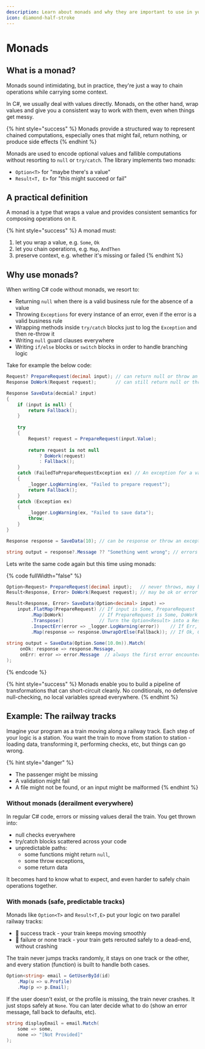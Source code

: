 ```yaml
---
description: Learn about monads and why they are important to use in your code
icon: diamond-half-stroke
---
```


# Monads

## What is a monad?

Monads sound intimidating, but in practice, they're just a way to chain operations while carrying some context.

In C#, we usually deal with values directly. Monads, on the other hand, wrap values and give you a consistent way to work with them, even when things get messy.

{% hint style="success" %}
Monads provide a structured way to represent chained computations, especially ones that might fail, return nothing, or produce side effects
{% endhint %}

Monads are used to encode optional values and fallible computations without resorting to `null` or `try/catch`. The library implements two monads:

* `Option<T>` for "maybe there's a value"
* `Result<T, E>` for "this might succeed or fail"

## A practical definition

A monad is a type that wraps a value and provides consistent semantics for composing operations on it.&#x20;

{% hint style="success" %}
A monad must:

1. let you wrap a value, e.g. `Some`, `Ok`&#x20;
2. let you chain operations, e.g. `Map`, `AndThen`&#x20;
3. preserve context, e.g. whether it's missing or failed
{% endhint %}

## Why use monads?

When writing C# code without monads, we resort to:

* Returning `null` when there is a valid business rule for the absence of a value
* Throwing `Exceptions` for every instance of an error, even if the error is a valid business rule
* Wrapping methods inside `try/catch` blocks just to log the `Exception` and then re-throw it
* Writing `null` guard clauses everywhere
* Writing `if/else` blocks or `switch` blocks in order to handle branching logic

Take for example the below code:

```csharp
Request? PrepareRequest(decimal input); // can return null or throw an exception
Response DoWork(Request request);       // can still return null or throw

Response SaveData(decmial? input)
{
    if (input is null) {
        return Fallback();
    }
    
    try
    {
        Request? request = PrepareRequest(input.Value);
        
        return request is not null
            ? DoWork(request)
            : Fallback();
    } 
    catch (FailedToPrepareRequestException ex) // An exception for a valid use case
    {
        _logger.LogWarning(ex, "Failed to prepare request");
        return Fallback();
    }
    catch (Exception ex)
    {
        _logger.LogWarning(ex, "Failed to save data");
        throw;
    }
}

Response response = SaveData(10); // can be response or throw an exception

string output = response?.Message ?? "Something went wrong"; // errors potentially lost
```

Lets write the same code again but this time using monads:

{% code fullWidth="false" %}
```csharp
Option<Request> PrepareRequest(decimal input);   // never throws, may be some or none
Result<Response, Error> DoWork(Request request); // may be ok or error

Result<Response, Error> SaveData(Option<decimal> input) => 
    input.FlatMap(PrepareRequest) // If input is Some, PrepareRequest
         .Map(DoWork)             // If PrepareRequest is Some, DoWork
         .Transpose()             // Turn the Option<Result> into a Result<Option>
         .InspectErr(error => _logger.LogWarning(error))    // If Err, log a warning
         .Map(response => response.UnwrapOrElse(Fallback)); // If Ok, Get the Response if the Option is Some, or the Fallback
         
string output = SaveData(Option.Some(10.0m)).Match(
     onOk: response => response.Message,
     onErr: error => error.Message  // always the first error encountered in the pipeline
);
```
{% endcode %}

{% hint style="success" %}
Monads enable you to build a pipeline of transformations that can short-circuit cleanly. No conditionals, no defensive null-checking, no local variables spread everywhere.
{% endhint %}

## Example: The railway tracks

Imagine your program as a train moving along a railway track. Each step of your logic is a station. You want the train to move from station to station - loading data, transforming it, performing checks, etc, but things can go wrong.

{% hint style="danger" %}
* The passenger might be missing
* A validation might fail
* A file might not be found, or an input might be malformed
{% endhint %}

### Without monads (derailment everywhere)

In regular C# code, errors or missing values derail the train. You get thrown into:

* null checks everywhere
* try/catch blocks scattered across your code
* unpredictable paths:
  * some functions might return `null`,&#x20;
  * some throw exceptions,&#x20;
  * some return data

It becomes hard to know what to expect, and even harder to safely chain operations together.

### With monads (safe, predictable tracks)

Monads like `Option<T>` and `Result<T,E>` put your logic on two parallel railway tracks:

* :train2: success track - your train keeps moving smoothly
* :construction: failure or none track - your train gets rerouted safely to a dead-end, without crashing

The train never jumps tracks randomly, it stays on one track or the other, and every station (function) is built to handle both cases.

```csharp
Option<string> email = GetUserById(id)
    .Map(u => u.Profile)
    .Map(p => p.Email);
```

If the user doesn't exist, or the profile is missing, the train never crashes. It just stops safely at `None`. You can later decide what to do (show an error message, fall back to defaults, etc).

```csharp
string displayEmail = email.Match(
    some => some,
    none => "[Not Provided]"
);
```
